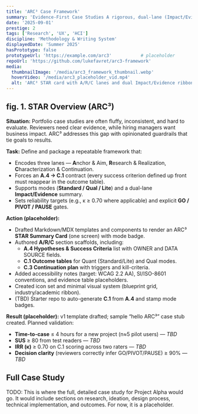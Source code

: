 ```yaml
---
title: 'ARC³ Case Framework'
summary: 'Evidence-First Case Studies A rigorous, dual-lane (Impact/Evidence) method for writing portfolio-ready case studies with explicit success criteria, ablations, and GO/PIVOT/PAUSE decision gates.'
date: '2025-09-01'
prestige: 2
tags: ['Research', 'UX', 'HCI']
discipline: 'Methodology & Writing System'
displayedDate: 'Summer 2025'
hasPrototype: false
prototypeUrl: 'https://example.com/arc3'           # placeholder
repoUrl: 'https://github.com/lukefavret/arc3-framework'           
media:
  thumbnailImage: '/media/arc3_framework_thumbnail.webp'
  hoverVideo: '/media/arc3_placeholder_vid.mp4'
  alt: 'ARC³ STAR card with A/R/C lanes and dual Impact/Evidence ribbon.'
---
```


## fig. 1. STAR Overview (ARC³)

**Situation:** Portfolio case studies are often fluffy, inconsistent, and hard to evaluate. Reviewers need clear evidence, while hiring managers want business impact. ARC³ addresses this gap with opinionated guardrails that tie goals to results.

**Task:** Define and package a repeatable framework that:
- Encodes three lanes — **A**nchor & Aim, **R**esearch & Realization, **C**haracterization & Continuation.
- Forces an **A.4 → C.1** contract (every success criterion defined up front must reappear in the outcome table).
- Supports modes (**Standard / Qual / Lite**) and a dual-lane **Impact/Evidence** summary.
- Sets reliability targets (e.g., κ ≥ 0.70 where applicable) and explicit **GO / PIVOT / PAUSE** gates.

**Action (placeholder):**
- Drafted Markdown/MDX templates and components to render an ARC³ **STAR Summary Card** (one screen) with mode badge.
- Authored **A/R/C** section scaffolds, including:
  - **A.4 Hypotheses & Success Criteria** list with OWNER and DATA SOURCE fields.
  - **C.1 Outcome tables** for Quant (Standard/Lite) and Qual modes.
  - **C.3 Continuation plan** with triggers and kill-criteria.
- Added accessibility notes (target: WCAG 2.2 AA), SI/ISO-8601 conventions, and evidence table placeholders.
- Created icon set and minimal visual system (blueprint grid, industry/academic ribbon).
- (TBD) Starter repo to auto-generate **C.1** from **A.4** and stamp mode badges.

**Result (placeholder):** v1 template drafted; sample “hello ARC³” case stub created. Planned validation:
- **Time-to-case** ≤ 4 hours for a new project (n≈5 pilot users) — *TBD*  
- **SUS** ≥ 80 from test readers — *TBD*  
- **IRR (κ)** ≥ 0.70 on C.1 scoring across two raters — *TBD*  
- **Decision clarity** (reviewers correctly infer GO/PIVOT/PAUSE) ≥ 90% — *TBD*


## Full Case Study

TODO: This is where the full, detailed case study for Project Alpha would go. It would include sections on research, ideation, design process, technical implementation, and outcomes. For now, it is a placeholder.
